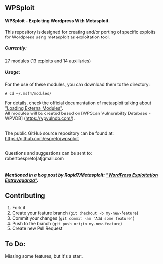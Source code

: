 ## WPSploit

#### WPSploit - Exploiting Wordpress With Metasploit.

This repository is designed for creating and/or porting of specific exploits 
for Wordpress using metasploit as exploitation tool.

##### Currently:</br>
27 modules (13 exploits and 14 auxiliaries)

##### Usage:</br>
For the use of these modules, you can download them to the directory:
```
# cd ~/.msf4/modules/
```
For details, check the official documentation of metasploit talking about ["Loading External Modules"](https://github.com/rapid7/metasploit-framework/wiki/Loading-External-Modules).</br>
All modules will be created based on [WPScan Vulnerability Database - WPVDB] (https://wpvulndb.com/).</br></br>

The public GitHub source repository can be found at:</br>
https://github.com/espreto/wpsploit</br></br>

Questions and suggestions can be sent to:</br>
robertoespreto[at]gmail.com</br></br>
 
##### Mentioned in a blog post by Rapid7/Metasploit: ["WordPress Exploitation Extravaganza"](https://community.rapid7.com/Rapid7_BlogPostDetail?id=a111400000AaxKdAAJ).


Contributing
--
1. Fork it
2. Create your feature branch (```git checkout -b my-new-feature```)
3. Commit your changes (```git commit -am 'Add some feature'```)
4. Push to the branch (```git push origin my-new-feature```)
5. Create new Pull Request

To Do:
--
Missing some features, but it's a start.
